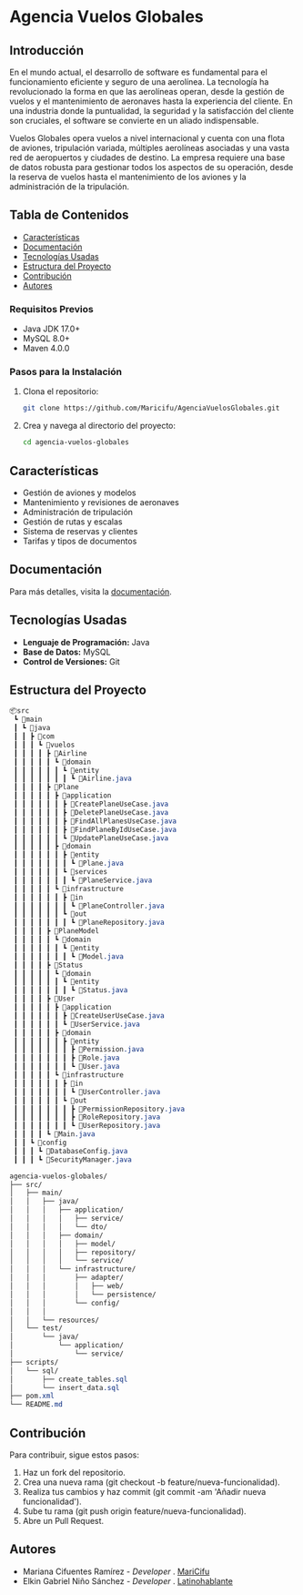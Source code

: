 # Agencia Vuelos Globales

## Introducción

En el mundo actual, el desarrollo de software es fundamental para el funcionamiento eficiente y seguro de una aerolínea. La tecnología ha revolucionado la forma en que las aerolíneas operan, desde la gestión de vuelos y el mantenimiento de aeronaves hasta la experiencia del cliente. En una industria donde la puntualidad, la seguridad y la satisfacción del cliente son cruciales, el software se convierte en un aliado indispensable.

Vuelos Globales opera vuelos a nivel internacional y cuenta con una flota de aviones, tripulación variada, múltiples aerolíneas asociadas y una vasta red de aeropuertos y ciudades de destino. La empresa requiere una base de datos robusta para gestionar todos los aspectos de su operación, desde la reserva de vuelos hasta el mantenimiento de los aviones y la administración de la tripulación.

## Tabla de Contenidos
- [Características](#características)
- [Documentación](#documentación)
- [Tecnologías Usadas](#tecnologías-usadas)
- [Estructura del Proyecto](#estructura-del-proyecto)
- [Contribución](#contribución)
- [Autores](#autores)

### Requisitos Previos
- Java JDK 17.0+
- MySQL 8.0+
- Maven 4.0.0

### Pasos para la Instalación
1. Clona el repositorio:
   ```bash
   git clone https://github.com/Maricifu/AgenciaVuelosGlobales.git
   ```
2. Crea y navega al directorio del proyecto:
    ```bash
    cd agencia-vuelos-globales
    ```

## Características
- Gestión de aviones y modelos
- Mantenimiento y revisiones de aeronaves
- Administración de tripulación
- Gestión de rutas y escalas
- Sistema de reservas y clientes
- Tarifas y tipos de documentos

## Documentación
Para más detalles, visita la [documentación](/docs/).

## Tecnologías Usadas
- **Lenguaje de Programación:** Java
- **Base de Datos:** MySQL
- **Control de Versiones:** Git


## Estructura del Proyecto 
```css
📦src
 ┗ 📂main
 ┃ ┗ 📂java
 ┃ ┃ ┣ 📂com
 ┃ ┃ ┃ ┗ 📂vuelos
 ┃ ┃ ┃ ┃ ┣ 📂Airline
 ┃ ┃ ┃ ┃ ┃ ┗ 📂domain
 ┃ ┃ ┃ ┃ ┃ ┃ ┗ 📂entity
 ┃ ┃ ┃ ┃ ┃ ┃ ┃ ┗ 📜Airline.java
 ┃ ┃ ┃ ┃ ┣ 📂Plane
 ┃ ┃ ┃ ┃ ┃ ┣ 📂application
 ┃ ┃ ┃ ┃ ┃ ┃ ┣ 📜CreatePlaneUseCase.java
 ┃ ┃ ┃ ┃ ┃ ┃ ┣ 📜DeletePlaneUseCase.java
 ┃ ┃ ┃ ┃ ┃ ┃ ┣ 📜FindAllPlanesUseCase.java
 ┃ ┃ ┃ ┃ ┃ ┃ ┣ 📜FindPlaneByIdUseCase.java
 ┃ ┃ ┃ ┃ ┃ ┃ ┗ 📜UpdatePlaneUseCase.java
 ┃ ┃ ┃ ┃ ┃ ┣ 📂domain
 ┃ ┃ ┃ ┃ ┃ ┃ ┣ 📂entity
 ┃ ┃ ┃ ┃ ┃ ┃ ┃ ┗ 📜Plane.java
 ┃ ┃ ┃ ┃ ┃ ┃ ┗ 📂services
 ┃ ┃ ┃ ┃ ┃ ┃ ┃ ┗ 📜PlaneService.java
 ┃ ┃ ┃ ┃ ┃ ┗ 📂infrastructure
 ┃ ┃ ┃ ┃ ┃ ┃ ┣ 📂in
 ┃ ┃ ┃ ┃ ┃ ┃ ┃ ┗ 📜PlaneController.java
 ┃ ┃ ┃ ┃ ┃ ┃ ┗ 📂out
 ┃ ┃ ┃ ┃ ┃ ┃ ┃ ┗ 📜PlaneRepository.java
 ┃ ┃ ┃ ┃ ┣ 📂PlaneModel
 ┃ ┃ ┃ ┃ ┃ ┗ 📂domain
 ┃ ┃ ┃ ┃ ┃ ┃ ┗ 📂entity
 ┃ ┃ ┃ ┃ ┃ ┃ ┃ ┗ 📜Model.java
 ┃ ┃ ┃ ┃ ┣ 📂Status
 ┃ ┃ ┃ ┃ ┃ ┗ 📂domain
 ┃ ┃ ┃ ┃ ┃ ┃ ┗ 📂entity
 ┃ ┃ ┃ ┃ ┃ ┃ ┃ ┗ 📜Status.java
 ┃ ┃ ┃ ┃ ┣ 📂User
 ┃ ┃ ┃ ┃ ┃ ┣ 📂application
 ┃ ┃ ┃ ┃ ┃ ┃ ┣ 📜CreateUserUseCase.java
 ┃ ┃ ┃ ┃ ┃ ┃ ┗ 📜UserService.java
 ┃ ┃ ┃ ┃ ┃ ┣ 📂domain
 ┃ ┃ ┃ ┃ ┃ ┃ ┣ 📂entity
 ┃ ┃ ┃ ┃ ┃ ┃ ┃ ┣ 📜Permission.java
 ┃ ┃ ┃ ┃ ┃ ┃ ┃ ┣ 📜Role.java
 ┃ ┃ ┃ ┃ ┃ ┃ ┃ ┗ 📜User.java
 ┃ ┃ ┃ ┃ ┃ ┗ 📂infrastructure
 ┃ ┃ ┃ ┃ ┃ ┃ ┣ 📂in
 ┃ ┃ ┃ ┃ ┃ ┃ ┃ ┗ 📜UserController.java
 ┃ ┃ ┃ ┃ ┃ ┃ ┗ 📂out
 ┃ ┃ ┃ ┃ ┃ ┃ ┃ ┣ 📜PermissionRepository.java
 ┃ ┃ ┃ ┃ ┃ ┃ ┃ ┣ 📜RoleRepository.java
 ┃ ┃ ┃ ┃ ┃ ┃ ┃ ┗ 📜UserRepository.java
 ┃ ┃ ┃ ┃ ┗ 📜Main.java
 ┃ ┃ ┗ 📂config
 ┃ ┃ ┃ ┗ 📜DatabaseConfig.java
 ┃ ┃ ┃ ┗ 📜SecurityManager.java
```

```css
agencia-vuelos-globales/
├── src/
│   ├── main/
│   │   ├── java/
│   │   │   ├── application/        
│   │   │   │   ├── service/       
│   │   │   │   └── dto/          
│   │   │   ├── domain/           
│   │   │   │   ├── model/         
│   │   │   │   ├── repository/    
│   │   │   │   └── service/      
│   │   │   └── infrastructure/    
│   │   │       ├── adapter/      
│   │   │       │   ├── web/       
│   │   │       │   └── persistence/ 
│   │   │       └── config/        
│   │   │   
│   │   └── resources/          
│   └── test/                    
│       └── java/
│           └── application/
│               └── service/
├── scripts/
│   └── sql/
│       ├── create_tables.sql      
│       └── insert_data.sql        
├── pom.xml                        
└── README.md    
```

## Contribución

Para contribuir, sigue estos pasos:

1. Haz un fork del repositorio.
2. Crea una nueva rama (git checkout -b feature/nueva-funcionalidad).
3. Realiza tus cambios y haz commit (git commit -am 'Añadir nueva funcionalidad').
4. Sube tu rama (git push origin feature/nueva-funcionalidad).
5. Abre un Pull Request.

## Autores 

- Mariana Cifuentes Ramírez *- Developer* .  <a href="http://github.com/Maricifu" target="_blank">MariCifu</a>
- Elkin Gabriel Niño Sánchez  *- Developer* . <a href="https://github.com/Latinohablante" target="_blank">Latinohablante</a>
